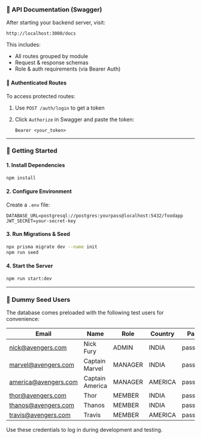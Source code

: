 
### 📘 API Documentation (Swagger)

After starting your backend server, visit:

```
http://localhost:3000/docs
```

This includes:

* All routes grouped by module
* Request & response schemas
* Role & auth requirements (via Bearer Auth)

#### 🔐 Authenticated Routes

To access protected routes:

1. Use `POST /auth/login` to get a token
2. Click `Authorize` in Swagger and paste the token:

   ```
   Bearer <your_token>
   ```

---

### 🚀 Getting Started

#### 1. Install Dependencies

```bash
npm install
```

#### 2. Configure Environment

Create a `.env` file:

```env
DATABASE_URL=postgresql://postgres:yourpass@localhost:5432/foodapp
JWT_SECRET=your-secret-key
```

#### 3. Run Migrations & Seed

```bash
npx prisma migrate dev --name init
npm run seed
```

#### 4. Start the Server

```bash
npm run start:dev
```

---

### 👥 Dummy Seed Users

The database comes preloaded with the following test users for convenience:

| Email                                               | Name            | Role    | Country | Password    |
| --------------------------------------------------- | --------------- | ------- | ------- | ----------- |
| [nick@avengers.com](mailto:nick@avengers.com)       | Nick Fury       | ADMIN   | INDIA   | password123 |
| [marvel@avengers.com](mailto:marvel@avengers.com)   | Captain Marvel  | MANAGER | INDIA   | password123 |
| [america@avengers.com](mailto:america@avengers.com) | Captain America | MANAGER | AMERICA | password123 |
| [thor@avengers.com](mailto:thor@avengers.com)       | Thor            | MEMBER  | INDIA   | password123 |
| [thanos@avengers.com](mailto:thanos@avengers.com)   | Thanos          | MEMBER  | INDIA   | password123 |
| [travis@avengers.com](mailto:travis@avengers.com)   | Travis          | MEMBER  | AMERICA | password123 |

Use these credentials to log in during development and testing.

